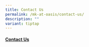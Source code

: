 ```yaml
---
title: Contact Us
permalink: /mk-at-oasis/contact-us/
description: ""
variant: tiptap
---
```

<h4><a href="/files/Contact_Us.pdf" rel="noopener noreferrer nofollow" target="_blank">Contact Us</a></h4><p></p>